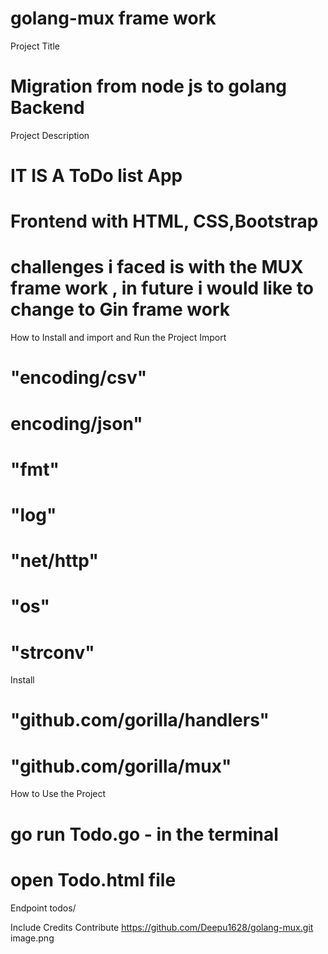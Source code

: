  # golang-mux frame work 
Project Title
 # Migration from node js to golang Backend
 Project Description
 # IT IS A ToDo list App 
 # Frontend with HTML, CSS,Bootstrap 
 #  challenges i faced is with the MUX frame work , in future i would like to change to Gin frame work 

 How to Install and import  and Run the Project
  Import 
 # "encoding/csv"
 # encoding/json"
 # "fmt"
 # "log"
 # "net/http"
 # "os"
 # "strconv"
 Install 
 # "github.com/gorilla/handlers"
 # "github.com/gorilla/mux"
How to Use the Project
 # go run Todo.go - in the terminal 
 # open Todo.html file
Endpoint 
todos/

 Include Credits
 Contribute 
 https://github.com/Deepu1628/golang-mux.git
 image.png





